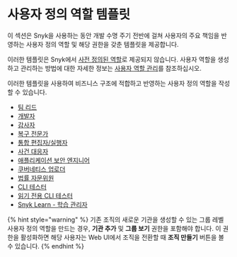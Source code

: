 # 사용자 정의 역할 템플릿

이 섹션은 Snyk을 사용하는 동안 개발 수명 주기 전반에 걸쳐 사용자의 주요 책임을 반영하는 사용자 정의 역할 및 해당 권한을 갖춘 템플릿을 제공합니다.

이러한 템플릿은 Snyk에서 [사전 정의된 역할](../pre-defined-roles.md)로 제공되지 않습니다. 사용자 역할을 생성하고 관리하는 방법에 대한 자세한 정보는 [사용자 역할 관리](../user-role-management.md)를 참조하십시오.

이러한 템플릿을 사용하여 비즈니스 구조에 적합하고 반영하는 사용자 정의 역할을 작성할 수 있습니다.

- [팀 리드](team-lead-role-template.md)
- [개발자](developer-role-template.md)
- [감사자](auditor-role-template.md)
- [복구 전문가](remediator-role-template.md)
- [통합 편집자/실행자](integration-editor-implementor-role-template.md)
- [사건 대응자](incident-responder-role-template.md)
- [애플리케이션 보안 엔지니어](application-security-engineer-role-template.md)
- [쿠버네티스 업로더](kubernetes-uploader-role-template.md)
- [법률 자문위원](legal-advisor-role-template.md)
- [CLI 테스터](cli-tester-role-template.md)
- [읽기 전용 CLI 테스터](read-only-cli-tester-role-template.md)
- [Snyk Learn - 학습 관리자](snyk-learn-learning-admin.md)

{% hint style="warning" %}
기존 조직의 새로운 기관을 생성할 수 있는 그룹 레벨 사용자 정의 역할을 만드는 경우, **기관 추가** 및 **그룹 보기** 권한을 포함해야 합니다. 이 권한을 활성화하면 해당 사용자는 Web UI에서 조직을 전환할 때 **조직 만들기** 버튼을 볼 수 있습니다.
{% endhint %}  
